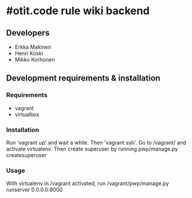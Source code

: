 # #otit.code rule wiki backend

## Developers
 - Erkka Makinen
 - Henri Koski
 - Mikko Korhonen

## Development requirements & installation
### Requirements
- vagrant
- virtualbox

### Installation
Run 'vagrant up' and wait a while. Then 'vagrant ssh'.
Go to /vagrant/ and activate virtualenv.
Then create superuser by running pwp/manage.py createsuperuser

### Usage
With virtualenv in /vagrant activated, run /vagrant/pwp/manage.py runserver 0.0.0.0:8000
